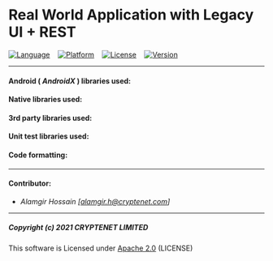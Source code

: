 # Real World Application with Legacy UI + REST

[![Language](https://img.shields.io/badge/language-Kotlin-blue.svg?style=popout&logo=kotlin)](https://www.kotlinlang.org)&nbsp;&nbsp;&nbsp;&nbsp;[![Platform](https://img.shields.io/badge/platform-Android-green.svg?style=popout&logo=android)](https://www.android.com)&nbsp;&nbsp;&nbsp;&nbsp;[![License](https://img.shields.io/badge/license-Apache%202.0-blue.svg?style=popout&logo=apache)](https://gitlab.com/cryptandroid/base-projects/legacy-base/-/blob/main/LICENSE)&nbsp;&nbsp;&nbsp;&nbsp;[![Version](https://img.shields.io/badge/version-0.0.1-brightgreen.svg?style=popout)](https://gitlab.com/cryptandroid/demo-apps/real-world-legacy)

---

#### Android ( ***AndroidX*** ) libraries used:

#### Native libraries used:

#### 3rd party libraries used:

#### Unit test libraries used:

#### Code formatting:

---
#### Contributor:
- *Alamgir Hossain [<alamgir.h@cryptenet.com>]*

---
##### Copyright (c) 2021 CRYPTENET LIMITED

This software is Licensed under [Apache 2.0](https://www.apache.org/licenses/LICENSE-2.0) (LICENSE)
